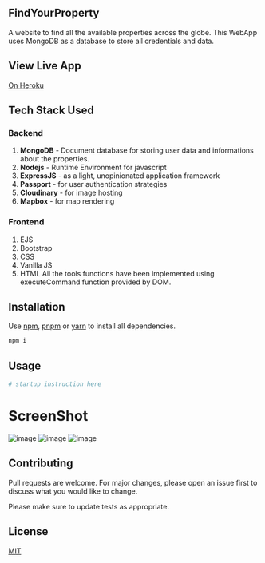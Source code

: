 ## FindYourProperty
A website to find all the available properties across the globe.
This WebApp uses MongoDB as a database to store all credentials and data.

## View Live App
[On Heroku](https://obscure-plateau-62692.herokuapp.com/)

## Tech Stack Used
### Backend
1. **MongoDB** - Document database for storing user data and informations about the properties.
2. **Nodejs** - Runtime Environment for javascript
3. **ExpressJS** - as a light, unopinionated application framework 
4. **Passport** - for user authentication strategies
6. **Cloudinary** - for image hosting
7. **Mapbox** - for map rendering

### Frontend
1. EJS
2. Bootstrap
3. CSS
4. Vanilla JS
5. HTML
All the tools functions have been implemented using executeCommand function provided by DOM.

## Installation

Use [npm](https://mpmjs.com), [pnpm](https://pnpm.io) or [yarn](https://yarnpkg.com) to install all dependencies.

```bash
npm i
```

## Usage

```bash
# startup instruction here
```

# ScreenShot
![image](https://user-images.githubusercontent.com/60010884/123842990-feb61180-d92e-11eb-9965-f0b22a867cff.png)
![image](https://user-images.githubusercontent.com/60010884/123843678-ccf17a80-d92f-11eb-9b59-1563be4308cc.png)
![image](https://user-images.githubusercontent.com/60010884/123843756-de3a8700-d92f-11eb-9c0e-f13637ac90f2.png)

## Contributing
Pull requests are welcome. For major changes, please open an issue first to discuss what you would like to change.

Please make sure to update tests as appropriate.

## License
[MIT](https://choosealicense.com/licenses/mit/)
